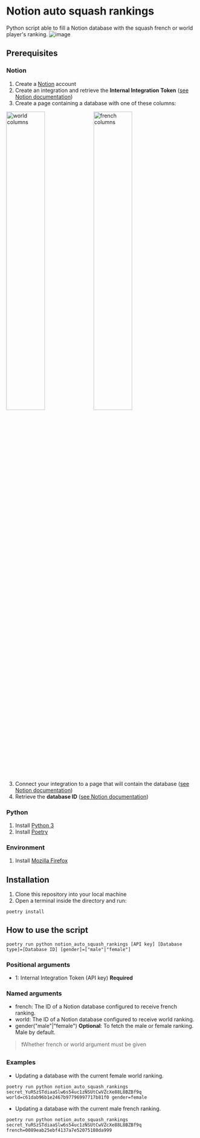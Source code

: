 # Notion auto squash rankings

Python script able to fill a Notion database with the squash french or world player's ranking.
![image](https://user-images.githubusercontent.com/65446617/198299627-86a3bac2-85a3-41a7-a0cc-3a5bfe849364.png)

## Prerequisites
### Notion
1. Create a [Notion](https://notion.so/) account
2. Create an integration and retrieve the **Internal Integration Token** ([see Notion documentation](https://developers.notion.com/docs/getting-started#step-1-create-an-integration))
3. Create a page containing a database with one of these columns:
<div>
  <img src="https://user-images.githubusercontent.com/65446617/198311122-5f233723-7a60-47d0-9649-639af87ed7ff.png" alt="world columns" width="45%" />
  <img src="https://user-images.githubusercontent.com/65446617/198311292-cf1bf78d-77c2-4770-ae56-510480888b37.png" alt="french columns" width="45%" />
</div>

3. Connect your integration to a page that will contain the database ([see Notion documentation](https://developers.notion.com/docs/getting-started#step-2-share-a-database-with-your-integration))
4. Retrieve the **database ID** ([see Notion documentation](https://developers.notion.com/docs/getting-started#step-2-share-a-database-with-your-integration))

### Python
1. Install [Python 3](https://www.python.org/downloads/)
2. Install [Poetry](https://python-poetry.org/docs/)

### Environment
1. Install [Mozilla Firefox](https://www.mozilla.org/en-US/firefox/new/)

## Installation
1. Clone this repository into your local machine
2. Open a terminal inside the directory and run:
```
poetry install
```

## How to use the script
```
poetry run python notion_auto_squash_rankings [API key] [Database type]=[Database ID] [gender]=["male"|"female"]
```

### Positional arguments
- 1: Internal Integration Token (API key) **Required**

### Named arguments
- french: The ID of a Notion database configured to receive french ranking.
- world: The ID of a Notion database configured to receive world ranking.
- gender("male"|"female") **Optional**: To fetch the male or female ranking. Male by default.

>❗Whether french or world argument must be given

### Examples
- Updating a database with the current female world ranking.
```
poetry run python notion_auto_squash_rankings secret_YuRSzSTdiaaSlw6s54uc1zNSUtCwVZcXe88L8BZBf9q world=c61dab96b1e2467b97796997717b81f0 gender=female
```

- Updating a database with the current male french ranking.
```
poetry run python notion_auto_squash_rankings secret_YuRSzSTdiaaSlw6s54uc1zNSUtCwVZcXe88L8BZBf9q french=0089eab25ebf4137a7e52075180da999
```
